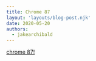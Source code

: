 ```yaml
---
title: Chrome 87
layout: 'layouts/blog-post.njk'
date: 2020-05-20
authors:
  - jakearchibald
---
```


[chrome 87!](/blog/chrome-87)